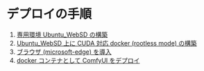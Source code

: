 # デプロイの手順

1. [専用環境 Ubuntu_WebSD の構築](ubuntu_websd.md)
1. [Ubuntu_WebSD 上に CUDA 対応 docker (rootless mode) の構築 ](docker_CUDA.md)
1. [ブラウザ (microsoft-edge) を導入](browser.md)
1. [docker コンテナとして ComfyUI をデプロイ](comfyui.md)
